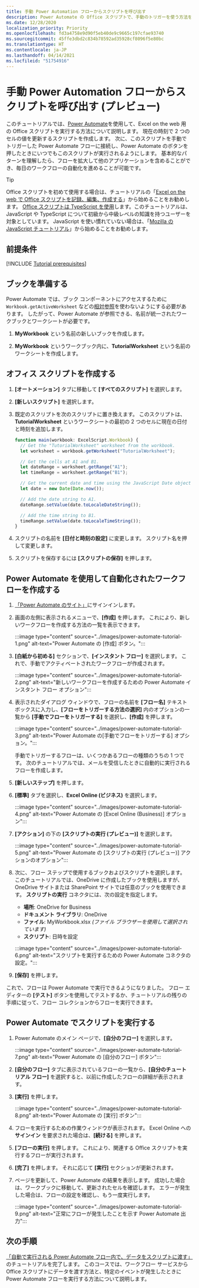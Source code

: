 ```yaml
---
title: 手動 Power Automation フローからスクリプトを呼び出す
description: Power Automate の Office スクリプトで、手動のトリガーを使う方法を説明します。
ms.date: 12/28/2020
localization_priority: Priority
ms.openlocfilehash: fd3a4758e9d90f5eb40de9c9665c197cfae93740
ms.sourcegitcommit: 45ffe3dbd2c834b78592ad35928cf8096f5e80bc
ms.translationtype: HT
ms.contentlocale: ja-JP
ms.lasthandoff: 04/14/2021
ms.locfileid: "51754916"
---
```

# <a name="call-scripts-from-a-manual-power-automate-flow-preview"></a>手動 Power Automation フローからスクリプトを呼び出す (プレビュー)

このチュートリアルでは、[Power Automate](https://flow.microsoft.com)を使用して、Excel on the web 用の Office スクリプトを実行する方法について説明します。 現在の時刻で 2 つのセルの値を更新するスクリプトを作成します。 次に、このスクリプトを手動でトリガーした Power Automate フローに接続し、Power Automate のボタンを押したときにいつでもこのスクリプトが実行されるようにします。 基本的なパターンを理解したら、フローを拡大して他のアプリケーションを含めることができ、毎日のワークフローの自動化を進めることが可能です。

> [!TIP]
> Office スクリプトを初めて使用する場合は、チュートリアルの「[Excel on the web で Office スクリプトを記録、編集、作成する](excel-tutorial.md)」から始めることをお勧めします。 [Office スクリプトは TypeScript を使用](../overview/code-editor-environment.md)します。このチュートリアルは、JavaScript や TypeScript について初級から中級レベルの知識を持つユーザーを対象としています。 JavaScript を使い慣れていない場合は、「[Mozilla の JavaScript チュートリアル](https://developer.mozilla.org/docs/Web/JavaScript/Guide/Introduction)」から始めることをお勧めします。

## <a name="prerequisites"></a>前提条件

[!INCLUDE [Tutorial prerequisites](../includes/power-automate-tutorial-prerequisites.md)]

## <a name="prepare-the-workbook"></a>ブックを準備する

Power Automate では、ブック コンポーネントにアクセスするために `Workbook.getActiveWorksheet` などの[相対参照](../testing/power-automate-troubleshooting.md#avoid-using-relative-references)を使わないようにする必要があります。 したがって、Power Automate が参照できる、名前が統一されたワークブックとワークシートが必要です。

1. **MyWorkbook** という名前の新しいブックを作成します。

2. **MyWorkbook** というワークブック内に、**TutorialWorksheet** という名前のワークシートを作成します。

## <a name="create-an-office-script"></a>オフィス スクリプトを作成する

1. **[オートメーション]** タブに移動して **[すべてのスクリプト]** を選択します。

2. **[新しいスクリプト]** を選択します。

3. 既定のスクリプトを次のスクリプトに置き換えます。 このスクリプトは、**TutorialWorksheet** というワークシートの最初の 2 つのセルに現在の日付と時刻を追加します。

    ```TypeScript
    function main(workbook: ExcelScript.Workbook) {
      // Get the "TutorialWorksheet" worksheet from the workbook.
      let worksheet = workbook.getWorksheet("TutorialWorksheet");

      // Get the cells at A1 and B1.
      let dateRange = worksheet.getRange("A1");
      let timeRange = worksheet.getRange("B1");

      // Get the current date and time using the JavaScript Date object.
      let date = new Date(Date.now());

      // Add the date string to A1.
      dateRange.setValue(date.toLocaleDateString());

      // Add the time string to B1.
      timeRange.setValue(date.toLocaleTimeString());
    }
    ```

4. スクリプトの名前を **[日付と時刻の設定]** に変更します。 スクリプト名を押して変更します。

5. スクリプトを保存するには **[スクリプトの保存]** を押します。

## <a name="create-an-automated-workflow-with-power-automate"></a>Power Automate を使用して自動化されたワークフローを作成する

1. [「Power Automate のサイト」](https://flow.microsoft.com)にサインインします。

2. 画面の左側に表示されるメニューで、**[作成]** を押します。 これにより、新しいワークフローを作成する方法の一覧を表示できます。

    :::image type="content" source="../images/power-automate-tutorial-1.png" alt-text="Power Automate の [作成] ボタン。":::

3. **[白紙から初める]** セクションで、**[インスタント フロー]** を選択します。 これで、手動でアクティベートされたワークフローが作成されます。

    :::image type="content" source="../images/power-automate-tutorial-2.png" alt-text="新しいワークフローを作成するための Power Automate インスタント フロー オプション":::

4. 表示されたダイアログ ウィンドウで、フローの名前を **[フロー名]** テキスト ボックスに入力し、**[フローをトリガーする方法の選択]** 内のオプションの一覧から **[手動でフローをトリガーする]** を選択し、**[作成]** を押します。

    :::image type="content" source="../images/power-automate-tutorial-3.png" alt-text="Power Automate の[手動でフローをトリガーする] オプション。":::

    手動でトリガーするフローは、いくつかあるフローの種類のうちの 1 つです。 次のチュートリアルでは、メールを受信したときに自動的に実行されるフローを作成します。

5. **[新しいステップ]** を押します。

6. **[標準]** タブを選択し、**Excel Online (ビジネス)** を選択します。

    :::image type="content" source="../images/power-automate-tutorial-4.png" alt-text="Power Automate の [Excel Online (Business)] オプション":::

7. **[アクション]** の下の **[スクリプトの実行 (プレビュー)]** を選択します。

    :::image type="content" source="../images/power-automate-tutorial-5.png" alt-text="Power Automate の [スクリプトの実行 (プレビュー)] アクションのオプション":::

8. 次に、フロー ステップで使用するブックおよびスクリプトを選択します。 このチュートリアルでは、OneDrive に作成したブックを使用しますが、OneDrive サイトまたは SharePoint サイトでは任意のブックを使用できます。 **スクリプトの実行** コネクタには、次の設定を指定します。

    - **場所**: OneDrive for Business
    - **ドキュメント ライブラリ**: OneDrive
    - **ファイル**: MyWorkbook.xlsx *(ファイル ブラウザーを使用して選択されています)*
    - **スクリプト**: 日時を設定

    :::image type="content" source="../images/power-automate-tutorial-6.png" alt-text="スクリプトを実行するための Power Automate コネクタの設定。":::

9. **[保存]** を押します。

これで、フローは Power Automate で実行できるようになりました。 フロー エディターの **[テスト]** ボタンを使用してテストするか、チュートリアルの残りの手順に従って、フロー コレクションからフローを実行できます。

## <a name="run-the-script-through-power-automate"></a>Power Automate でスクリプトを実行する

1. Power Automate のメイン ページで、**[自分のフロー]** を選択します。

    :::image type="content" source="../images/power-automate-tutorial-7.png" alt-text="Power Automate の [自分のフロー] ボタン":::

2. **[自分のフロー]** タブに表示されているフローの一覧から、**[自分のチュートリアル フロー]** を選択すると、以前に作成したフローの詳細が表示されます。

3. **[実行]** を押します。

    :::image type="content" source="../images/power-automate-tutorial-8.png" alt-text="Power Automate の [実行] ボタン":::

4. フローを実行するための作業ウィンドウが表示されます。 Excel Online への **サインイン** を要求された場合は、**[続ける]** を押します。

5. **[フローの実行]** を押します。 これにより、関連する Office スクリプトを実行するフローが実行されます。

6. **[完了]** を押します。 それに応じて **[実行]** セクションが更新されます。

7. ページを更新して、Power Automate の結果を表示します。 成功した場合は、ワークブックに移動して、更新されたセルを確認します。 エラーが発生した場合は、フローの設定を確認し、もう一度実行します。

    :::image type="content" source="../images/power-automate-tutorial-9.png" alt-text="正常にフローが発生したことを示す Power Automate 出力":::

## <a name="next-steps"></a>次の手順

[「自動で実行される Power Automate フロー内で、データをスクリプトに渡す」](excel-power-automate-trigger.md)のチュートリアルを完了します。 このコースでは、ワークフロー サービスから Office スクリプトにデータを渡す方法と、特定のイベントが発生したときに Power Automate フローを実行する方法について説明します。
